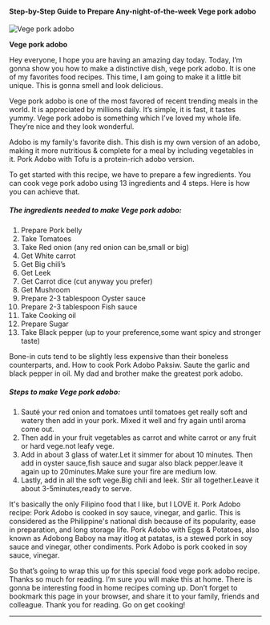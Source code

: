             

#### Step-by-Step Guide to Prepare Any-night-of-the-week Vege pork adobo

![Vege pork adobo](https://img-global.cpcdn.com/recipes/33dd7e23cb87b716/751x532cq70/vege-pork-adobo-recipe-main-photo.jpg)

**Vege pork adobo**

Hey everyone, I hope you are having an amazing day today. Today, I’m gonna show you how to make a distinctive dish, vege pork adobo. It is one of my favorites food recipes. This time, I am going to make it a little bit unique. This is gonna smell and look delicious.

Vege pork adobo is one of the most favored of recent trending meals in the world. It is appreciated by millions daily. It’s simple, it is fast, it tastes yummy. Vege pork adobo is something which I’ve loved my whole life. They’re nice and they look wonderful.

Adobo is my family's favorite dish. This dish is my own version of an adobo, making it more nutritious & complete for a meal by including vegetables in it. Pork Adobo with Tofu is a protein-rich adobo version.

To get started with this recipe, we have to prepare a few ingredients. You can cook vege pork adobo using 13 ingredients and 4 steps. Here is how you can achieve that.

##### The ingredients needed to make Vege pork adobo:

1.  Prepare Pork belly
2.  Take Tomatoes
3.  Take Red onion (any red onion can be,small or big)
4.  Get White carrot
5.  Get Big chili’s
6.  Get Leek
7.  Get Carrot dice (cut anyway you prefer)
8.  Get Mushroom
9.  Prepare 2-3 tablespoon Oyster sauce
10.  Prepare 2-3 tablespoon Fish sauce
11.  Take Cooking oil
12.  Prepare Sugar
13.  Take Black pepper (up to your preference,some want spicy and stronger taste)

Bone-in cuts tend to be slightly less expensive than their boneless counterparts, and. How to cook Pork Adobo Paksiw. Saute the garlic and black pepper in oil. My dad and brother make the greatest pork adobo.

##### Steps to make Vege pork adobo:

1.  Sauté your red onion and tomatoes until tomatoes get really soft and watery then add in your pork. Mixed it well and fry again until aroma come out.
2.  Then add in your fruit vegetables as carrot and white carrot or any fruit or hard vege.not leafy vege.
3.  Add in about 3 glass of water.Let it simmer for about 10 minutes. Then add in oyster sauce,fish sauce and sugar also black pepper.leave it again up to 20minutes.Make sure your fire are medium low.
4.  Lastly, add in all the soft vege.Big chili and leek. Stir all together.Leave it about 3-5minutes,ready to serve.

It's basically the only Filipino food that I like, but I LOVE it. Pork Adobo recipe: Pork Adobo is cooked in soy sauce, vinegar, and garlic. This is considered as the Philippine's national dish because of its popularity, ease in preparation, and long storage life. Pork Adobo with Eggs & Potatoes, also known as Adobong Baboy na may itlog at patatas, is a stewed pork in soy sauce and vinegar, other condiments. Pork Adobo is pork cooked in soy sauce, vinegar.

So that’s going to wrap this up for this special food vege pork adobo recipe. Thanks so much for reading. I’m sure you will make this at home. There is gonna be interesting food in home recipes coming up. Don’t forget to bookmark this page in your browser, and share it to your family, friends and colleague. Thank you for reading. Go on get cooking!

* * *